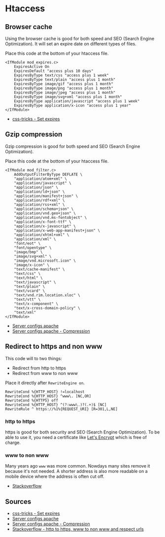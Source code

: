 # Htaccess

## Browser cache

Using the browser cache is good for both speed and SEO (Search Engine Optimization). It will set an expire date on different types of files.

Place this code at the bottom of your htaccess file.

```text
<IfModule mod_expires.c>
	ExpiresActive On
	ExpiresDefault "access plus 10 days"
	ExpiresByType text/css "access plus 1 week"
	ExpiresByType text/plain "access plus 1 month"
	ExpiresByType image/gif "access plus 1 month"
	ExpiresByType image/png "access plus 1 month"
	ExpiresByType image/jpeg "access plus 1 month"
	ExpiresByType image/svg+xml "access plus 1 month"
	ExpiresByType application/javascript "access plus 1 week"
	ExpiresByType application/x-icon "access plus 1 year"
</IfModule>
```

- [css-tricks - Set expires](https://css-tricks.com/snippets/htaccess/set-expires/)

## Gzip compression

Gzip compression is good for both speed and SEO (Search Engine Optimization).

Place this code at the bottom of your htaccess file.

```text
<IfModule mod_filter.c>
	AddOutputFilterByType DEFLATE \
	"application/atom+xml" \
	"application/javascript" \
	"application/json" \
	"application/ld+json" \
	"application/manifest+json" \
	"application/rdf+xml" \
	"application/rss+xml" \
	"application/schema+json" \
	"application/vnd.geo+json" \
	"application/vnd.ms-fontobject" \
	"application/x-font-ttf" \
	"application/x-javascript" \
	"application/x-web-app-manifest+json" \
	"application/xhtml+xml" \
	"application/xml" \
	"font/eot" \
	"font/opentype" \
	"image/bmp" \
	"image/svg+xml" \
	"image/vnd.microsoft.icon" \
	"image/x-icon" \
	"text/cache-manifest" \
	"text/css" \
	"text/html" \
	"text/javascript" \
	"text/plain" \
	"text/vcard" \
	"text/vnd.rim.location.xloc" \
	"text/vtt" \
	"text/x-component" \
	"text/x-cross-domain-policy" \
	"text/xml"
</IfModule>
```

- [Server configs apache](https://github.com/h5bp/server-configs-apache)
- [Server configs apache - Compression](https://github.com/h5bp/server-configs-apache/blob/master/src/web_performance/compression.conf)

## Redirect to https and non www

This code will to two things:

- Redirect from http to https
- Redirect from www to non www

Place it directly after `RewriteEngine on`.

```text
RewriteCond %{HTTP_HOST} !=localhost
RewriteCond %{HTTP_HOST} ^www\. [NC,OR]
RewriteCond %{HTTPS} off
RewriteCond %{HTTP_HOST} ^(?:www\.)?(.+)$ [NC]
RewriteRule ^ https://%1%{REQUEST_URI} [R=301,L,NE]
```

### http to https

https is good for both security and SEO (Search Engine Optimization). To be able to use it, you need a certificate like [Let's Encrypt](https://letsencrypt.org/) which is free of charge.

### www to non www

Many years ago `www` was more common. Nowdays many sites remove it because it's not needed. A shorter address is also more readable on a mobile device where the address is often cut off.

- [Stackoverflow](http://stackoverflow.com/questions/39973281/)

## Sources

- [css-tricks - Set expires](https://css-tricks.com/snippets/htaccess/set-expires/)
- [Server configs apache](https://github.com/h5bp/server-configs-apache)
- [Server configs apache - Compression](https://github.com/h5bp/server-configs-apache/blob/master/src/web_performance/compression.conf)
- [Stackoverflow - http to https, www to non www and respect urls](http://stackoverflow.com/questions/39973281/)
